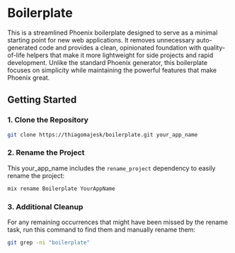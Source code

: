 # Boilerplate

This is a streamlined Phoenix boilerplate designed to serve as a minimal starting point for new web applications. It removes unnecessary auto-generated code and provides a clean, opinionated foundation with quality-of-life helpers that make it more lightweight for side projects and rapid development. Unlike the standard Phoenix generator, this boilerplate focuses on simplicity while maintaining the powerful features that make Phoenix great.

## Getting Started

### 1. Clone the Repository

```bash
git clone https://thiagomajesk/boilerplate.git your_app_name
```

### 2. Rename the Project

This your_app_name includes the `rename_project` dependency to easily rename the project:

```bash
mix rename Boilerplate YourAppName
```

### 3. Additional Cleanup

For any remaining occurrences that might have been missed by the rename task, run this command to find them and manually rename them:

```bash
git grep -ni "boilerplate"
```
